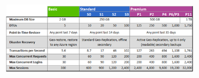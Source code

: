 ![服務層與效能等級](./media/sql-database-service-tiers-table/sql-database-service-tiers-table.png)

<!---HONumber=AcomDC_0615_2016-->